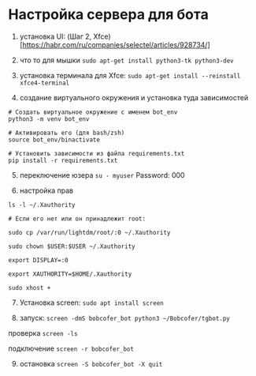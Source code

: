 # Настройка сервера для бота

1) установка UI: (Шаг 2, Xfce)[https://habr.com/ru/companies/selectel/articles/928734/]

2) что то для мышки ```sudo apt-get install python3-tk python3-dev```

3) установка терминала для Xfce: ```sudo apt-get install --reinstall xfce4-terminal```

4) создание виртуального окружения и установка туда зависимостей
```
# Создать виртуальное окружение с именем bot_env
python3 -m venv bot_env

# Активировать его (для bash/zsh)
source bot_env/binactivate

# Установить зависимости из файла requirements.txt
pip install -r requirements.txt
```

5) переключение юзера ```su - myuser``` Password: 000

6) настройка прав
```
ls -l ~/.Xauthority

# Если его нет или он принадлежит root:

sudo cp /var/run/lightdm/root/:0 ~/.Xauthority

sudo chown $USER:$USER ~/.Xauthority

export DISPLAY=:0

export XAUTHORITY=$HOME/.Xauthority

sudo xhost +
```
7) Установка screen: ```sudo apt install screen```

8) запуск:  ```screen -dmS bobcofer_bot python3 ~/Bobcofer/tgbot.py```

проверка ```screen -ls```

подключение ```screen -r bobcofer_bot```

9) остановка ```screen -S bobcofer_bot -X quit```


